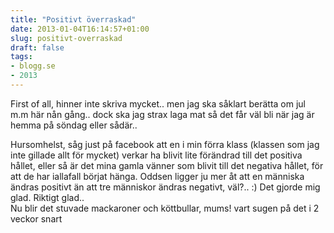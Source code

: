 ```yaml
---
title: "Positivt överraskad"
date: 2013-01-04T16:14:57+01:00
slug: positivt-overraskad
draft: false
tags:
- blogg.se
- 2013
---
```

First of all, hinner inte skriva mycket.. men jag ska såklart berätta om jul m.m här nån gång.. dock ska jag strax laga mat så det får väl bli när jag är hemma på söndag eller sådär..  
  
Hursomhelst, såg just på facebook att en i min förra klass (klassen som jag inte gillade allt för mycket) verkar ha blivit lite förändrad till det positiva hållet, eller så är det mina gamla vänner som blivit till det negativa hållet, för att de har iallafall börjat hänga. Oddsen ligger ju mer åt att en människa ändras positivt än att tre människor ändras negativt, väl?.. :) Det gjorde mig glad. Riktigt glad..  
Nu blir det stuvade mackaroner och köttbullar, mums! vart sugen på det i 2 veckor snart